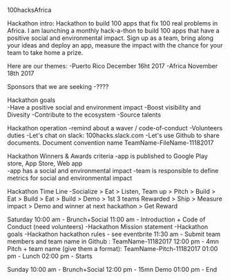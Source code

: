 100hacksAfrica

Hackathon intro:
Hackathon to build 100 apps that fix 100 real problems in Africa.
I am launching a monthly hack-a-thon to build 100 apps that have a positive social and environmental impact.
Sign up as a team, bring along your ideas and deploy an app, measure the impact with the chance for your team to take home a prize.

Here are our themes:
-Puerto Rico December 16ht 2017
-Africa November 18th 2017

Sponsors that we are seeking
-????

Hackathon goals  
-Have a positive social and environment impact
-Boost visibility and Divesity
-Contribute to the ecosystem
-Source talents

Hackathon operation
-remind about a waver / code-of-conduct
-Volunteers duties
-Let's chat on slack: 100hacks.slack.com 
-Let's use Github to share documents. Document convention name TeamName-FileName-11182017

Hackathon Winners & Awards criteria
-app is published to Google Play store, App Store, Web app  
-app has a social and environmental impact
-team is responsible to define metrics for social and environmental impact

Hackathon Time Line
-Socialize > Eat > Listen, Team up > Pitch > Build > Eat > Build > Eat > Build > Demo > 1st 3 teams Rewarded > Ship > Measure impact > Demo and winner at next hackathon > Get Reward 

Saturday
10:00 am - Brunch+Social
11:00 am - Introduction + Code of Conduct (need volunteers)
-Hackathon Mission statement
-Hackathon goals
-Hackathon hackathon rules - see eventbrite
11:30 am - Submit team members and team name in Github : TeamName-11182017
12:00 pm - 4mn Pitch + team name (give them a format): TeamName-Pitch-11182017
01:00 pm - Lunch
02:00 pm - Starts

Sunday
10:00 am - Brunch+Social
12:00 pm - 15mn Demo
01:00 pm - End
